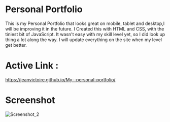 # Personal Portfolio

This is my Personal Portfolio that looks great on mobile, tablet and desktop,I will be improving it in the future.
I Created this with HTML and CSS, with the tiniest bit of JavaScript.
It wasn't easy with my skill level yet, so I did look up thing a lot along the way.
I will update everything on the site when my level get better.

# Active Link : 
https://jeanvictoire.github.io/My--personal-portfolio/

# Screenshot 
![Screenshot_2](https://user-images.githubusercontent.com/100246393/168659352-becf7d98-ff4e-44a3-b98b-75403f57caaf.png)
